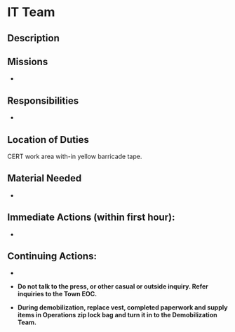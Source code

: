 # IT Team

## **Description**



## **Missions**

* 
## **Responsibilities**

* 
## **Location of Duties**

CERT work area with-in yellow barricade tape.

## **Material Needed**

* 
## **Immediate Actions \(within first hour\):**

* 
## **Continuing Actions:**

* 
* **Do not talk to the press, or other casual or outside inquiry. Refer inquiries to the Town EOC.**

* **During demobilization, replace vest, completed paperwork and supply items in Operations zip lock bag and turn it in to the Demobilization Team.**



